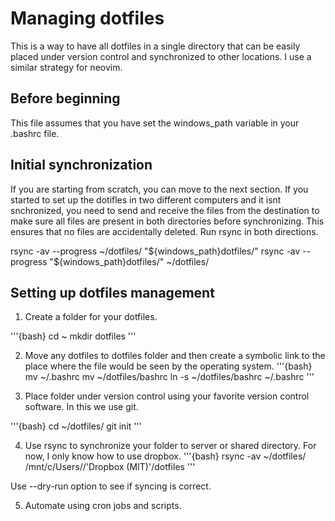# Managing dotfiles
This is a way to have all dotfiles in a single directory that can be easily placed under version control and synchronized to other locations. I use a similar strategy for neovim.

## Before beginning
This file assumes that you have set the windows_path variable in your .bashrc file.

## Initial synchronization
If you are starting from scratch, you can move to the next section. If you started to set up the dotifles in two different computers and it isnt snchronized, you need to send and receive the files from the destination to make sure all files are present in both directories before synchronizing. This ensures that no files are accidentally deleted. Run rsync in both directions. 

rsync -av --progress ~/dotfiles/ "${windows_path}dotfiles/"
rsync -av --progress "${windows_path}dotfiles/" ~/dotfiles/

## Setting up dotfiles management
1. Create a folder for your dotfiles. 

'''{bash}
cd ~
mkdir dotfiles
'''

2. Move any dotfiles to dotfiles folder and then create a symbolic link to the place where the file would be seen by the operating system. 
'''{bash}
mv ~/.bashrc mv ~/dotfiles/bashrc
ln -s ~/dotfiles/bashrc ~/.bashrc
'''

3. Place folder under version control using your favorite version control software.
In this we use git. 

'''{bash}
cd ~/dotfiles/ 
git init 
'''

4. Use rsync to synchronize your folder to server or shared directory.
For now, I only know how to use dropbox. 
'''{bash}
rsync -av ~/dotfiles/ /mnt/c/Users/<username>/'Dropbox (MIT)'/dotfiles
'''

Use --dry-run option to see if syncing is correct.

5. Automate using cron jobs and scripts.

